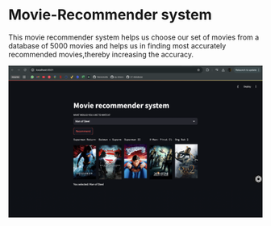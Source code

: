 # Movie-Recommender system
This movie recommender system helps us choose our set of movies from a database of 5000 movies and helps us in finding most accurately recommended movies,thereby increasing the accuracy.


![image_alt](https://github.com/ayooashmit/Movie-Recommender-system/blob/53dd180bb1572001e7504cc2c10b7a33e2e19717/ss.jpg)

